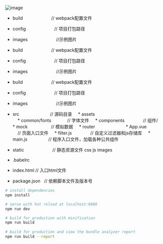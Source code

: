  ![image](https://github.com/wl001/vue2-elm/blob/master/images/elm.gif)
 
 * build                        // webpack配置文件
 * config                       // 项目打包路径
 * images                       //示例图片
 * build                        // webpack配置文件
 * config                       // 项目打包路径
 * images                       //示例图片
 * build                        // webpack配置文件
 * config                       // 项目打包路径
 * images                       //示例图片
 
 
 
 
 
 
 
 
 
 * src                          // 源码目录
     * assets  
     * common/fonts             // 字体文件
     * components               // 组件/
     * mock                     // 模拟数据
     * router                     
     * App.vue                  // 页面入口文件
     * filter.js                // 自定义过滤器和js存储库
     * main.js                  // 程序入口文件，加载各种公共组件
 * static                       // 静态资源文件 css js images
 * .babelrc
 * index.html                   // 入口html文件
 * package.json                 // 依赖脚本文件及版本号
                           





``` bash
# install dependencies
npm install

# serve with hot reload at localhost:8080
npm run dev

# build for production with minification
npm run build
 
# build for production and view the bundle analyzer report
npm run build --report
```
